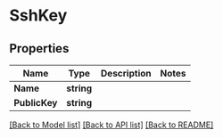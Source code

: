 # SshKey

## Properties

Name | Type | Description | Notes
------------ | ------------- | ------------- | -------------
**Name** | **string** |  | 
**PublicKey** | **string** |  | 

[[Back to Model list]](../README.md#documentation-for-models) [[Back to API list]](../README.md#documentation-for-api-endpoints) [[Back to README]](../README.md)


